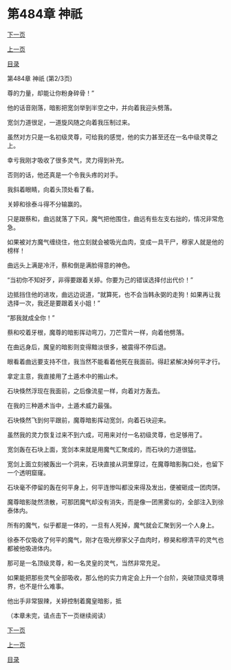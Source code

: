 <h1>第484章     神祇</h1>
            <div><p><a href="./1451_%E7%AC%AC484%E7%AB%A0_%E7%A5%9E%E7%A5%87.md">下一页</a></p><p><a href="./1449_%E7%AC%AC484%E7%AB%A0_%E7%A5%9E%E7%A5%87.md">上一页</a></p><p><a href="../">目录</a></p></div>
            <div><p>第484章     神祇 (第2/3页)</p><p>尊的力量，却能让你粉身碎骨！”</p><p>他的话音刚落，暗影把宽剑举到半空之中，并向着我迎头劈落。</p><p>宽剑力道很足，一道旋风随之向着我压制过来。</p><p>虽然对方只是一名初级灵尊，可给我的感觉，他的实力甚至还在一名中级灵尊之上。</p><p>幸亏我刚才吸收了很多灵气，灵力得到补充。</p><p>否则的话，他还真是一个令我头疼的对手。</p><p>我斜着眼睛，向着头顶处看了看。</p><p>关婷和徐泰斗得不分输赢的。</p><p>只是跟蔡和，曲远就落了下风，魔气把他围住，曲远有些左支右拙的，情况非常危急。</p><p>如果被对方魔气缠绕住，他立刻就会被吸光血肉，变成一具干尸，穆家人就是他的榜样！</p><p>曲远头上满是冷汗，蔡和倒是满脸得意的神色。</p><p>“当初你不知好歹，非得要跟着关婷。你要为己的错误选择付出代价！”</p><p>边抵挡住他的进攻，曲远边说道，“就算死，也不会当韩永弼的走狗！如果再让我选择一次，我还是要跟着关小姐！”</p><p>“那我就成全你！”</p><p>蔡和咬着牙根，魔尊的暗影挥动弯刀，刀芒雪片一样，向着他劈落。</p><p>在曲远身后，魔皇的暗影则变得黯淡很多，被震得不停后退。</p><p>眼看着曲远要支持不住，我当然不能看着他死在我面前。得赶紧解决掉何平才行。</p><p>拿定主意，我直接用了土遁术中的搬山术。</p><p>石块倏然浮现在我面前，之后像流星一样，向着对方轰去。</p><p>在我的三种遁术当中，土遁术威力最强。</p><p>石块倏然飞到何平跟前，魔尊暗影挥动宽剑，向着石块迎来。</p><p>虽然我的灵力恢复过来不到六成，可用来对付一名初级灵尊，也足够用了。</p><p>宽剑轰在石块上面，宽剑本来就是用魔气汇聚成的，而石块的力道很猛。</p><p>宽剑上面立刻被轰出一个洞来，石块直接从洞里穿过，在魔尊暗影胸口处，也留下一个透明窟窿。</p><p>石块毫不停留的轰在何平身上，何平连惨叫都没来得及发出，便被砸成一团肉饼。</p><p>魔尊暗影陡然溃散，可那团魔气却没有消失，而是像一团黑雾似的，全部注入到徐泰体内。</p><p>所有的魔气，似乎都是一体的，一旦有人死掉，魔气就会汇聚到另一个人身上。</p><p>徐泰不仅吸收了何平的魔气，刚才在吸光穆家父子血肉时，穆昊和穆清平的灵气也都被他吸进体内。</p><p>那可是一名顶级灵尊，和一名灵皇的灵气，当然非常充足。</p><p>如果能把那些灵气全部吸收，那么他的实力肯定会上升一个台阶，突破顶级灵尊境界，也不是什么难事。</p><p>他出手非常狠辣，关婷控制着魔皇暗影，抵</p><p>（本章未完，请点击下一页继续阅读）</p></div>
            <div><p><a href="./1451_%E7%AC%AC484%E7%AB%A0_%E7%A5%9E%E7%A5%87.md">下一页</a></p><p><a href="./1449_%E7%AC%AC484%E7%AB%A0_%E7%A5%9E%E7%A5%87.md">上一页</a></p><p><a href="../">目录</a></p></div>